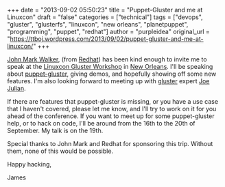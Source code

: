 +++
date = "2013-09-02 05:50:23"
title = "Puppet-Gluster and me at Linuxcon"
draft = "false"
categories = ["technical"]
tags = ["devops", "gluster", "glusterfs", "linuxcon", "new orleans", "planetpuppet", "programming", "puppet", "redhat"]
author = "purpleidea"
original_url = "https://ttboj.wordpress.com/2013/09/02/puppet-gluster-and-me-at-linuxcon/"
+++

<a href="http://www.johnmark.org/blog/">John Mark Walker</a>, (from <a href="http://www.redhat.com/">Redhat</a>) has been kind enough to invite me to speak at the <a href="https://events.linuxfoundation.org/events/linuxcon-north-america/program/co-located-events">Linuxcon Gluster Workshop</a> in <a href="https://events.linuxfoundation.org/events/linuxcon-north-america/extend-the-experience/about-new-orleans">New Orleans</a>. I'll be speaking about <a href="https://github.com/purpleidea/puppet-gluster">puppet-gluster</a>, giving demos, and hopefully showing off some new features. I'm also looking forward to meeting up with <a href="http://www.gluster.org/">gluster</a> expert <a href="http://joejulian.name/">Joe Julian</a>.

If there are features that puppet-gluster is missing, or you have a use case that I haven't covered, please let me know, and I'll try to work on it for you ahead of the conference. If you want to meet up for some puppet-gluster help, or to hack on code, I'll be around from the 16th to the 20th of September. My talk is on the 19th.

Special thanks to John Mark and Redhat for sponsoring this trip. Without them, none of this would be possible.

Happy hacking,

James

